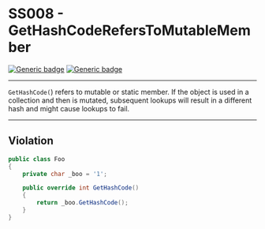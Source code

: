 # SS008 - GetHashCodeRefersToMutableMember

[![Generic badge](https://img.shields.io/badge/Severity-Warning-yellow.svg)](https://shields.io/) [![Generic badge](https://img.shields.io/badge/CodeFix-No-lightgrey.svg)](https://shields.io/)

---

`GetHashCode(`) refers to mutable or static member. If the object is used in a collection and then is mutated, subsequent lookups will result in a different hash and might cause lookups to fail.

---

## Violation
```cs
public class Foo
{
    private char _boo = '1';

    public override int GetHashCode()
    {
        return _boo.GetHashCode();
    }
}
```